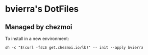# bvierra's DotFiles

## Managed by chezmoi

To install in a new environment:

`sh -c "$(curl -fsLS get.chezmoi.io/lb)" -- init --apply bvierra`
